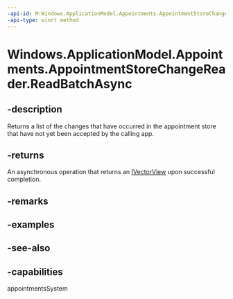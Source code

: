 ```yaml
---
-api-id: M:Windows.ApplicationModel.Appointments.AppointmentStoreChangeReader.ReadBatchAsync
-api-type: winrt method
---
```


<!-- Method syntax
public Windows.Foundation.IAsyncOperation<Windows.Foundation.Collections.IVectorView<Windows.ApplicationModel.Appointments.AppointmentStoreChange>> ReadBatchAsync()
-->

# Windows.ApplicationModel.Appointments.AppointmentStoreChangeReader.ReadBatchAsync

## -description
Returns a list of the changes that have occurred in the appointment store that have not yet been accepted by the calling app.

## -returns
An asynchronous operation that returns an [IVectorView](../windows.foundation.collections/ivectorview_1.md) upon successful completion.

## -remarks

## -examples

## -see-also

## -capabilities
appointmentsSystem
